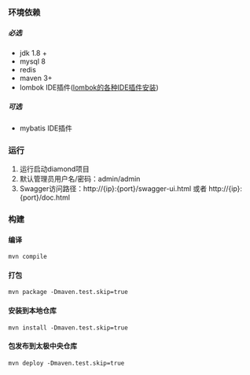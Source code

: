 ### 环境依赖
##### 必选
- jdk 1.8 +
- mysql 8
- redis
- maven 3+
- lombok IDE插件([lombok的各种IDE插件安装](/docs/lombok的各种IDE插件安装.md))

##### 可选
- mybatis IDE插件

### 运行
1. 运行启动diamond项目
1. 默认管理员用户名/密码：admin/admin
1. Swagger访问路径：http://{ip}:{port}/swagger-ui.html 或者 http://{ip}:{port}/doc.html

### 构建
#### 编译
`mvn compile`

#### 打包
`mvn package -Dmaven.test.skip=true`

#### 安装到本地仓库
`mvn install -Dmaven.test.skip=true`

#### 包发布到太极中央仓库
`mvn deploy -Dmaven.test.skip=true`



